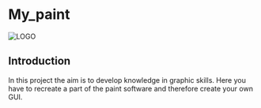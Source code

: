 # My_paint

![LOGO](https://3dvf.com/wp-content/uploads/2018/07/zFDvp.jpg)


## Introduction

   In this project the aim is to develop knowledge in graphic skills. Here you have to recreate a part of
   the paint software and therefore create your own GUI.
